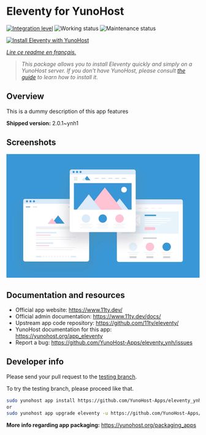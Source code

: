 <!--
N.B.: This README was automatically generated by https://github.com/YunoHost/apps/tree/master/tools/README-generator
It shall NOT be edited by hand.
-->

# Eleventy for YunoHost

[![Integration level](https://dash.yunohost.org/integration/eleventy.svg)](https://dash.yunohost.org/appci/app/eleventy) ![Working status](https://ci-apps.yunohost.org/ci/badges/eleventy.status.svg) ![Maintenance status](https://ci-apps.yunohost.org/ci/badges/eleventy.maintain.svg)

[![Install Eleventy with YunoHost](https://install-app.yunohost.org/install-with-yunohost.svg)](https://install-app.yunohost.org/?app=eleventy)

*[Lire ce readme en français.](./README_fr.md)*

> *This package allows you to install Eleventy quickly and simply on a YunoHost server.
If you don't have YunoHost, please consult [the guide](https://yunohost.org/#/install) to learn how to install it.*

## Overview

This is a dummy description of this app features


**Shipped version:** 2.0.1~ynh1

## Screenshots

![Screenshot of Eleventy](./doc/screenshots/example.jpg)

## Documentation and resources

* Official app website: <https://www.11ty.dev/>
* Official admin documentation: <https://www.11ty.dev/docs/>
* Upstream app code repository: <https://github.com/11ty/eleventy/>
* YunoHost documentation for this app: <https://yunohost.org/app_eleventy>
* Report a bug: <https://github.com/YunoHost-Apps/eleventy_ynh/issues>

## Developer info

Please send your pull request to the [testing branch](https://github.com/YunoHost-Apps/eleventy_ynh/tree/testing).

To try the testing branch, please proceed like that.

``` bash
sudo yunohost app install https://github.com/YunoHost-Apps/eleventy_ynh/tree/testing --debug
or
sudo yunohost app upgrade eleventy -u https://github.com/YunoHost-Apps/eleventy_ynh/tree/testing --debug
```

**More info regarding app packaging:** <https://yunohost.org/packaging_apps>
